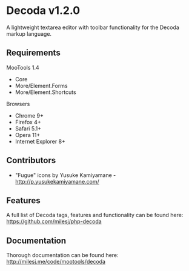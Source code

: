 # Decoda v1.2.0 #

A lightweight textarea editor with toolbar functionality for the Decoda markup language.

## Requirements ##

MooTools 1.4
* Core
* More/Element.Forms
* More/Element.Shortcuts

Browsers
* Chrome 9+
* Firefox 4+
* Safari 5.1+
* Opera 11+
* Internet Explorer 8+

## Contributors ##

* "Fugue" icons by Yusuke Kamiyamane - http://p.yusukekamiyamane.com/

## Features ##

A full list of Decoda tags, features and functionality can be found here: https://github.com/milesj/php-decoda

## Documentation ##

Thorough documentation can be found here: http://milesj.me/code/mootools/decoda